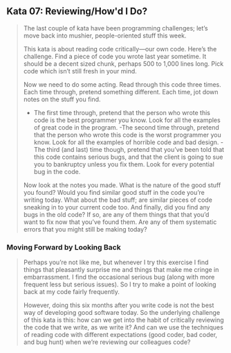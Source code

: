 ## Kata 07: Reviewing/How'd I Do? 
>The last couple of kata have been programming challenges; let’s move back into mushier, people-oriented stuff this week.
>
>This kata is about reading code critically—our own code. Here’s the challenge. Find a piece of code you wrote last year sometime. It should be a decent sized chunk, perhaps 500 to 1,000 lines long. Pick code which isn’t still fresh in your mind.
>
>Now we need to do some acting. Read through this code three times. Each time through, pretend something different. Each time, jot down notes on the stuff you find.
> - The first time through, pretend that the person who wrote this code is the best programmer you know. Look for all the examples of great code in the program.
> -The second time through, pretend that the person who wrote this code is the worst programmer you know. Look for all the examples of horrible code and bad design.
> -The third (and last) time though, pretend that you’ve been told that this code contains serious bugs, and that the client is going to sue you to bankruptcy unless you fix them. Look for every potential bug in the code.
>
>Now look at the notes you made. What is the nature of the good stuff you found? Would you find similar good stuff in the code you’re writing today. What about the bad stuff; are similar pieces of code sneaking in to your current code too. And finally, did you find any bugs in the old code? If so, are any of them things that that you’d want to fix now that you’ve found them. Are any of them systematic errors that you might still be making today?

### Moving Forward by Looking Back
> Perhaps you’re not like me, but whenever I try this exercise I find things that pleasantly surprise me and things that make me cringe in embarrassment. I find the occasional serious bug (along with more frequent less but serious issues). So I try to make a point of looking back at my code fairly frequently.
> 
> However, doing this six months after you write code is not the best way of developing good software today. So the underlying challenge of this kata is this: how can we get into the habit of critically reviewing the code that we write, as we write it? And can we use the techniques of reading code with different expectations (good coder, bad coder, and bug hunt) when we’re reviewing our colleagues code?

